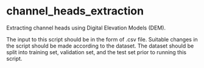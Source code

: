 # channel_heads_extraction
Extracting channel heads using Digital Elevation Models (DEM).

The input to this script should be in the form of .csv file. Suitable changes in the script should be made according to the dataset.
The dataset should be split into training set, validation set, and the test set prior to running this script.
